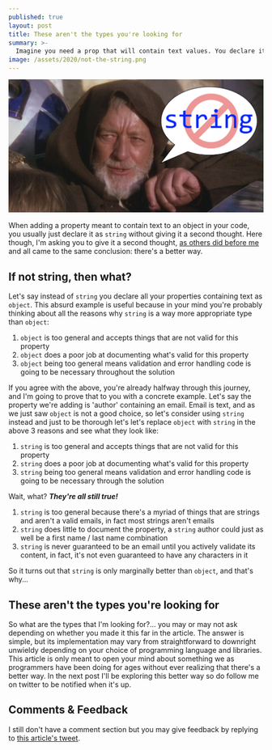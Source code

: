 ```yaml
---
published: true
layout: post
title: These aren't the types you're looking for
summary: >-
  Imagine you need a prop that will contain text values. You declare it as string, right? Wrong!&nbsp;&#x1F631;
image: /assets/2020/not-the-string.png
---
```


![splash](/assets/2020/not-the-string.png)

When adding a property meant to contain text to an object in your code, you usually just declare it as `string` without giving it a second thought. Here though, I'm asking you to give it a second thought, [as others did before me](https://fsharpforfunandprofit.com/posts/designing-with-types-intro/) and all came to the same conclusion: there's a better way.

## If not string, then what?

Let's say instead of `string` you declare all your properties containing text as `object`. This absurd example is useful because in your mind you're probably thinking about all the reasons why `string` is a way more appropriate type than `object`:

1. `object` is too general and accepts things that are not valid for this property
2. `object` does a poor job at documenting what's valid for this property
3. `object` being too general means validation and error handling code is going to be necessary throughout the solution

If you agree with the above, you're already halfway through this journey, and I'm going to prove that to you with a concrete example. Let's say the property we're adding is 'author' containing an email. Email is text, and as we just saw `object` is not a good choice, so let's consider using `string` instead and just to be thorough let's let's replace `object` with `string` in the above 3 reasons and see what they look like:

1. `string` is too general and accepts things that are not valid for this property
2. `string` does a poor job at documenting what's valid for this property
3. `string` being too general means validation and error handling code is going to be necessary through the solution

Wait, what? ***They're all still true!***

1. `string` is too general because there's a myriad of things that are strings and aren't a valid emails, in fact most strings aren't emails
2. `string` does little to document the property, a `string` author could just as well be a first name / last name combination
3. `string` is never guaranteed to be an email until you actively validate its content, in fact, it's not even guaranteed to have any characters in it

So it turns out that `string` is only marginally better than `object`, and that's why...

## These aren't the types you're looking for

So what are the types that I'm looking for?... you may or may not ask depending on whether you made it this far in the article. The answer is simple, but its implementation may vary from straightforward to downright unwieldy depending on your choice of programming language and libraries. This article is only meant to open your mind about something we as programmers have been doing for ages without ever realizing that there's a better way. In the next post I'll be exploring this better way so do follow me on twitter to be notified when it's up.

## Comments & Feedback

I still don't have a comment section but you may give feedback by replying to [this article's tweet](https://twitter.com/fishyrock/status/1235169846083694592).
